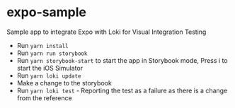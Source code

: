 # expo-sample
Sample app to integrate Expo with Loki for Visual Integration Testing

* Run `yarn install`
* Run `yarn run storybook`
* Run `yarn storybook-start` to start the app in Storybook mode, Press i to start the iOS Simulator
* Run `yarn loki update`
* Make a change to the storybook
* Run `yarn loki test` - Reporting the test as a failure as there is a change from the reference



